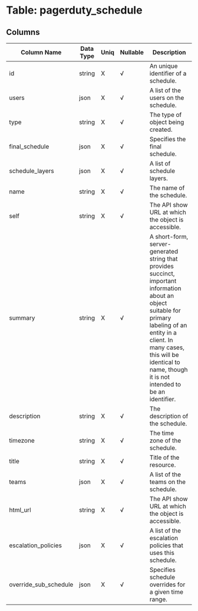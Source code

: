 # Table: pagerduty_schedule

## Columns 

|  Column Name   |  Data Type  | Uniq | Nullable | Description | 
|  ----  | ----  | ----  | ----  | ---- | 
| id | string | X | √ | An unique identifier of a schedule. | 
| users | json | X | √ | A list of the users on the schedule. | 
| type | string | X | √ | The type of object being created. | 
| final_schedule | json | X | √ | Specifies the final schedule. | 
| schedule_layers | json | X | √ | A list of schedule layers. | 
| name | string | X | √ | The name of the schedule. | 
| self | string | X | √ | The API show URL at which the object is accessible. | 
| summary | string | X | √ | A short-form, server-generated string that provides succinct, important information about an object suitable for primary labeling of an entity in a client. In many cases, this will be identical to name, though it is not intended to be an identifier. | 
| description | string | X | √ | The description of the schedule. | 
| timezone | string | X | √ | The time zone of the schedule. | 
| title | string | X | √ | Title of the resource. | 
| teams | json | X | √ | A list of the teams on the schedule. | 
| html_url | string | X | √ | The API show URL at which the object is accessible. | 
| escalation_policies | json | X | √ | A list of the escalation policies that uses this schedule. | 
| override_sub_schedule | json | X | √ | Specifies schedule overrides for a given time range. | 


